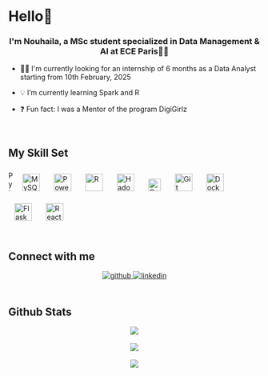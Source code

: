 <h1 align="left">Hello👋</h1>


### <div align="center">I'm Nouhaila, a MSc student specialized in Data Management & AI at ECE Paris👨‍💻</div>  
  

- 👩‍🎓 I'm currently looking for an internship of 6 months as a Data Analyst starting from 10th February, 2025   
  

- 💡 I’m currently learning Spark and R  
  

- ❓ Fun fact: I was a Mentor of the program DigiGirlz   
  

<br/>  


## My Skill Set  


<div align="left">  
<a href="https://www.python.org/" target="_blank"><img width= "12" src="https://profilinator.rishav.dev/skills-assets/python-original.svg" alt="Python" height="40" /></a>  
<a href="https://www.mysql.com/" target="_blank"><img style="margin: 12px" src="https://profilinator.rishav.dev/skills-assets/mysql-original-wordmark.svg" alt="MySQL" height="35" /></a>  
<a href="https://powerbi.microsoft.com/en-us/" target="_blank"><img style="margin: 12px" src="https://profilinator.rishav.dev/skills-assets/powerbi.png" alt="Power Bi" height="35" /></a>  
<a href="https://www.r-project.org/" target="_blank"><img style="margin: 12px" src="https://profilinator.rishav.dev/skills-assets/r.svg" alt="R" height="35" /></a>  
<a href="https://hadoop.apache.org/" target="_blank"><img style="margin: 12px" src="https://profilinator.rishav.dev/skills-assets/apache_hadoop-icon.svg" alt="Hadoop" height="35" /></a>  
<a href="https://www.oracle.com/in/index.html" target="_blank"><img style="margin: 12px" src="https://profilinator.rishav.dev/skills-assets/oracle-original.svg" alt="Oracle" height="25" /></a>  
<a href="https://github.com/" target="_blank"><img style="margin: 12px" src="https://profilinator.rishav.dev/skills-assets/git-scm-icon.svg" alt="Git" height="35" /></a>  
<a href="https://www.docker.com/" target="_blank"><img style="margin: 12px" src="https://profilinator.rishav.dev/skills-assets/docker-original-wordmark.svg" alt="Docker" height="35" /></a>  
<a href="https://flask.palletsprojects.com/" target="_blank"><img style="margin: 12px" src="https://profilinator.rishav.dev/skills-assets/flask.png" alt="Flask" height="35" /></a>  
<a href="https://reactjs.org/" target="_blank"><img style="margin: 12px" src="https://profilinator.rishav.dev/skills-assets/react-original-wordmark.svg" alt="React" height="35" /></a>  
</div>


<br/>  


## Connect with me  
<div align="center">
<a href="https://github.com/NouhailaAlami" target="_blank">
<img src=https://img.shields.io/badge/github-%2324292e.svg?&style=for-the-badge&logo=github&logoColor=white alt=github style="margin-bottom: 5px;" />
</a>
<a href="https://linkedin.com/in/nouhaila-abouhachim-alami" target="_blank">
<img src=https://img.shields.io/badge/linkedin-%231E77B5.svg?&style=for-the-badge&logo=linkedin&logoColor=white alt=linkedin style="margin-bottom: 5px;" />
</a>  
</div>  
  

<br/>  


## Github Stats  
<div align="center"><img src="https://github-readme-stats.vercel.app/api?username=NouhailaAlami&show_icons=true&count_private=true&hide_border=true" align="center" /></div>  

<br/>  


<div align="center"><img src="https://rishavanand.github.io/static/images/spotify-readme-example.svg" /></div>  

<br/>  

<div align="center">
<img src="https://komarev.com/ghpvc/?username=NouhailaAlami&&style=flat-square" align="center" />
</div>  
<br/>  
<br />

